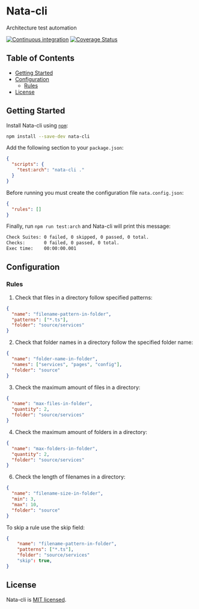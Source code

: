 # Nata-cli

Architecture test automation

[![Continuous integration](https://github.com/luansv1495/nata-cli/actions/workflows/ci.yml/badge.svg)](https://github.com/luansv1495/nata-cli/actions/workflows/ci.yml) [![Coverage Status](https://coveralls.io/repos/github/luansv1495/nata-cli/badge.svg?branch=main)](https://coveralls.io/github/luansv1495/nata-cli?branch=main)

## Table of Contents

- [Getting Started](#getting-started)
- [Configuration](#configuration)
  - [Rules](#rules)
- [License](#license)

## Getting Started

Install Nata-cli using [`npm`](https://www.npmjs.com/package/nata-cli):

```bash
npm install --save-dev nata-cli
```

Add the following section to your `package.json`:

```json
{
  "scripts": {
    "test:arch": "nata-cli ."
  }
}
```

Before running you must create the configuration file `nata.config.json`:

```json
{
  "rules": []
}
```

Finally, run `npm run test:arch` and Nata-cli will print this message:

```bash
Check Suites: 0 failed, 0 skipped, 0 passed, 0 total.
Checks:       0 failed, 0 passed, 0 total.
Exec time:    00:00:00.001
```

## Configuration

### Rules

1. Check that files in a directory follow specified patterns:

```json
{
  "name": "filename-pattern-in-folder",
  "patterns": ["*.ts"],
  "folder": "source/services"
}
```

2. Check that folder names in a directory follow the specified folder name:

```json
{
  "name": "folder-name-in-folder",
  "names": ["services", "pages", "config"],
  "folder": "source"
}
```

3. Check the maximum amount of files in a directory:

```json
{
  "name": "max-files-in-folder",
  "quantity": 2,
  "folder": "source/services"
}
```

4. Check the maximum amount of folders in a directory:

```json
{
  "name": "max-folders-in-folder",
  "quantity": 2,
  "folder": "source/services"
}
```

6. Check the length of filenames in a directory:

```json
{
  "name": "filename-size-in-folder",
  "min": 3,
  "max": 10,
  "folder": "source"
}
```

To skip a rule use the skip field:

```json
{
    "name": "filename-pattern-in-folder",
    "patterns": ["*.ts"],
    "folder": "source/services"
    "skip": true,
}
```

## License

Nata-cli is [MIT licensed](./LICENSE).
